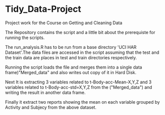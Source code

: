 Tidy_Data-Project
=================

Project work for the Course on Getting and Cleaning Data

The Repository contains the script and a little bit about the prerequiste for running the scripts.

The run_analysis.R has to be run from a base directory 'UCI HAR Dataset'.The data files are accessed in the script assuming that the test and the train data are places in test and train directories respectively.

Running the script loads the file and merges them into a single data frame)"Merged_data" and also writes out copy of it in Hard Disk.

Next It is extracting 3 variables related to t-Body-acc-Mean-X,Y,Z and 3 variables related to t-Body-acc-std=X,Y,Z from the ("Merged_data") and writing the result in another data frame.

Finally it extract two reports showing the mean on each variable grouped by Activity and Subjecy from the above dataset.


